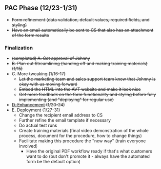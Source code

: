 ## PAC Phase (12/23-1/31)
- ~~Form refinement (data validation, default values, required fields, and styling)~~
- ~~Have an email automatically be sent to CS that also has an attachment of the form results~~


### Finalization
- ~~(completed) A. Get approval of Johnny~~
- ~~B. Plan out Streamlining (handing off and making training materials) (1/15)~~
- ~~C. More tweaking (1/16-17)~~
  - ~~Let the marketing team and sales support team know that Johnny is okay with us moving forward~~
  - ~~Embed the HTML into the AVT website and make it look nice~~
  - ~~Get more feedback on the form functionality and styling before fully implementing (and "deploying" for regular use)~~
- ~~[D. Enhancement](https://github.com/jerrytigerxu/AVT-SOSO/blob/main/CIF-Automation/PAC-D.md) (1/20-24)~~
- E. Deployment (1/27-31)
  - Change the recipient email address to CS
  - Further refine the email template if necessary
  - Do actual test runs
  - Create training materials (final video demonstration of the whole process, document for the procedure, how to change things)
  - Facilitate making this procedure the "new way" (train everyone involved)
    - Have the original PDF workflow ready if that's what customers want to do (but don't promote it - always have the automated form be the default option)
